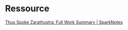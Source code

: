 
# Ressource
[Thus Spoke Zarathustra: Full Work Summary \| SparkNotes](https://www.sparknotes.com/philosophy/zarathustra/summary/)

